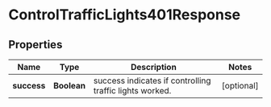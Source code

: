 

# ControlTrafficLights401Response


## Properties

| Name | Type | Description | Notes |
|------------ | ------------- | ------------- | -------------|
|**success** | **Boolean** | success indicates if controlling traffic lights worked. |  [optional] |



